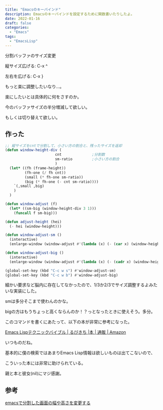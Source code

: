```yaml
---
title: "Emacsのキーバインド"
description: Emacsのキーバインドを設定するために関数書いたりしたよ。
date: 2022-01-16
draft: false
categories:
  - "Emacs"
tags:
  - "EmacsLisp"
---
```

分割バッファのサイズ変更

縦サイズ広げる: C-x ^

左右を広げる: C-x }

もっと楽に調整したいなり...。

楽にしたいとは具体的に何をさすのか。

今のバッファサイズの半分増減して欲しい。

もしくは切り替えて欲しい。

## 作った

```lisp
;; 縦サイズをcntで分割して、小さい方の割合と、残ったサイズを返却
(defun window-height-div (
					   cnt				;分割数
					   sm-ratio			;小さい方の割合
					   )
  (let* ((fh (frame-height))
		 (fh-one (/ fh cnt))
		 (small (* fh-one sm-ratio))
		 (big (* fh-one (- cnt sm-ratio))))
	`(,small ,big)
	)
  )

(defun window-adjust (f)
  (let* ((sm-big (window-height-div 3 1)))
	(funcall f sm-big)))

(defun adjust-height (hei)
  (- hei (window-height)))

(defun window-adjust-sm ()
  (interactive)
  (enlarge-window (window-adjust #'(lambda (x) (- (car x) (window-height))))))

(defun window-adjust-big ()
  (interactive)
  (enlarge-window (window-adjust #'(lambda (x) (- (cadr x) (window-height))))))

(global-set-key (kbd "C-c w s") #'window-adjust-sm)
(global-set-key (kbd "C-c w b") #'window-adjust-big)
```

細かい要求など脳内に存在してなかったので、1/3か2/3でサイズ調整するよみたいな実装にした。

smは多分そこまで使わんのかな。

bigの方はもうちょっと高くならんのか！？っとなったときに使えそう。多分。

このコマンドを書くにあたって、以下の本が非常に参考になった。

[Emacs Lispテクニックバイブル | るびきち |本 | 通販 | Amazon](https://www.amazon.co.jp/Emacs-Lisp%E3%83%86%E3%82%AF%E3%83%8B%E3%83%83%E3%82%AF%E3%83%90%E3%82%A4%E3%83%96%E3%83%AB-%E3%82%8B%E3%81%B3%E3%81%8D%E3%81%A1/dp/4774148970)

いつものだね。

基本的に僕の検索ではあまりEmacs Lisp情報は欲しいものは出てこないので、

こういった本には非常に助けられている。

親と本と彼女(nil)にマジ感謝。

## 参考

[emacsで分割した画面の幅や高さを変更する](http://emacs.clickyourstyle.com/articles/262)
